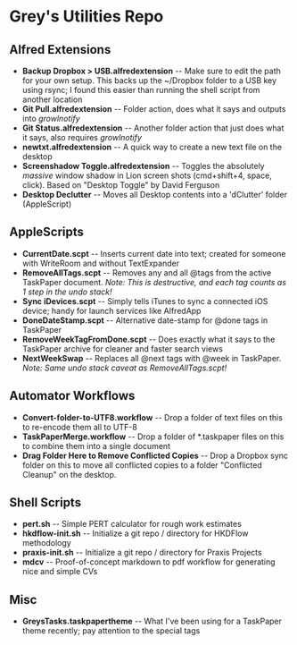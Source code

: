 # Grey's Utilities Repo

## Alfred Extensions
* **Backup Dropbox > USB.alfredextension** -- Make sure to edit the path for your own setup. This backs up the ~/Dropbox folder to a USB key using rsync; I found this easier than running the shell script from another location
* **Git Pull.alfredextension** -- Folder action, does what it says and outputs into _growlnotify_
* **Git Status.alfredextension** -- Another folder action that just does what it says, also requires _growlnotify_
* **newtxt.alfredextension** -- A quick way to create a new text file on the desktop
* **Screenshadow Toggle.alfredextension** -- Toggles the absolutely _massive_ window shadow in Lion screen shots (cmd+shift+4, space, click). Based on "Desktop Toggle" by David Ferguson
* **Desktop Declutter** -- Moves all Desktop contents into a 'dClutter' folder (AppleScript)

## AppleScripts

* **CurrentDate.scpt** -- Inserts current date into text; created for someone with WriteRoom and without TextExpander
* **RemoveAllTags.scpt** -- Removes any and all @tags from the active TaskPaper document. _Note: This is destructive, and each tag counts as 1 step in the undo stack!_
* **Sync iDevices.scpt** -- Simply tells iTunes to sync a connected iOS device; handy for launch services like AlfredApp
* **DoneDateStamp.scpt** -- Alternative date-stamp for @done tags in TaskPaper
* **RemoveWeekTagFromDone.scpt** -- Does exactly what it says to the TaskPaper archive for cleaner and faster search views
* **NextWeekSwap** -- Replaces all @next tags with @week in TaskPaper. _Note: Same undo stack caveat as RemoveAllTags.scpt!_ 

## Automator Workflows

* **Convert-folder-to-UTF8.workflow** -- Drop a folder of text files on this to re-encode them all to UTF-8
* **TaskPaperMerge.workflow** -- Drop a folder of *.taskpaper files on this to combine them into a single document
* **Drag Folder Here to Remove Conflicted Copies** -- Drop a Dropbox sync folder on this to move all conflicted copies to a folder "Conflicted Cleanup" on the desktop.

## Shell Scripts

* **pert.sh** -- Simple PERT calculator for rough work estimates
* **hkdflow-init.sh** -- Initialize a git repo / directory for HKDFlow methodology
* **praxis-init.sh** -- Initialize a git repo / directory for Praxis Projects
* **mdcv** -- Proof-of-concept markdown to pdf workflow for generating nice and simple CVs

## Misc

* **GreysTasks.taskpapertheme** -- What I've been using for a TaskPaper theme recently; pay attention to the special tags